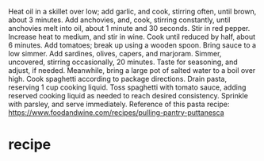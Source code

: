 Heat oil in a skillet over low; add garlic, and cook, stirring often, until brown, about 3 minutes. Add anchovies, and, cook, stirring constantly, until anchovies melt into oil, about 1 minute and 30 seconds. Stir in red pepper. Increase heat to medium, and stir in wine. Cook until reduced by half, about 6 minutes.
Add tomatoes; break up using a wooden spoon. Bring sauce to a low simmer. Add sardines, olives, capers, and marjoram. Simmer, uncovered, stirring occasionally, 20 minutes. Taste for seasoning, and adjust, if needed.
Meanwhile, bring a large pot of salted water to a boil over high. Cook spaghetti according to package directions. Drain pasta, reserving 1 cup cooking liquid. Toss spaghetti with tomato sauce, adding reserved cooking liquid as needed to reach desired consistency. Sprinkle with parsley, and serve immediately.
Reference of this pasta recipe: https://www.foodandwine.com/recipes/pulling-pantry-puttanesca
# recipe
